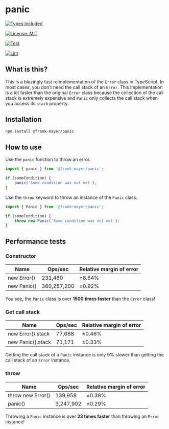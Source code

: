 # panic

[![Types included](https://img.shields.io/badge/Types-included-blue?logo=typescript&style=plastic)](https://www.typescriptlang.org)

[![License: MIT](https://img.shields.io/badge/License-MIT-teal.svg?logo=law&style=plastic)](https://opensource.org/licenses/MIT)

[![Test](https://github.com/Frank-Mayer/panic/actions/workflows/test.yml/badge.svg)](https://github.com/Frank-Mayer/panic/actions/workflows/test.yml)

[![Lint](https://github.com/Frank-Mayer/panic/actions/workflows/lint.yml/badge.svg)](https://github.com/Frank-Mayer/panic/actions/workflows/lint.yml)

## What is this?

This is a blazingly fast reimplementation of the `Error` class in TypeScript. In most cases, you don't need the call stack of an `Error`. This implementation is a lot faster than the original `Error` class because the collection of the call stack is extremely expensive and `Panic` only collects the call stack when you access its `stack` property.

## Installation

```bash
npm install @frank-mayer/panic
```

## How to use

Use the `panic` function to throw an error.

```TypeScript
import { panic } from '@frank-mayer/panic';

if (someCondition) {
    panic('Some condition was not met');
}
```

Use the `throw` keyword to throw an instance of the `Panic` class.

```TypeScript
import { Panic } from '@frank-mayer/panic';

if (someCondition) {
    throw new Panic('Some condition was not met');
}
```

## Performance tests

### Constructor

| Name        | Ops/sec     | Relative margin of error |
| ----------- | ----------- | ------------------------ |
| new Error() | 231,460     | ±8.64%                   |
| new Panic() | 360,287,200 | ±0.92%                   |

You see, the `Panic` class is over **1500 times faster** than the `Error` class!

### Get call stack

| Name              | Ops/sec | Relative margin of error |
| ----------------- | ------- | ------------------------ |
| new Error().stack | 77,688  | ±0.46%                   |
| new Panic().stack | 71,171  | ±0.33%                   |

Getting the call stack of a `Panic` instance is only 9% slower than getting the call stack of an `Error` instance.

### throw

| Name              | Ops/sec   | Relative margin of error |
| ----------------- | --------- | ------------------------ |
| throw new Error() | 139,958   | ±0.38%                   |
| panic()           | 3,247,902 | ±0.29%                   |

Throwing a `Panic` instance is over **23 times faster** than throwing an `Error` instance!
